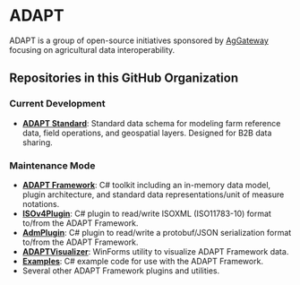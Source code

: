 # ADAPT

ADAPT is a group of open-source initiatives sponsored by [AgGateway](https://aggateway.org/) focusing on agricultural data interoperability.

## Repositories in this GitHub Organization

### Current Development

- **[ADAPT Standard](https://github.com/adapt/Standard)**: Standard data schema for modeling farm reference data, field operations, and geospatial layers. Designed for B2B data sharing. 

### Maintenance Mode

- **[ADAPT Framework](https://github.com/ADAPT/ADAPT)**: C# toolkit including an in-memory data model, plugin architecture, and standard data representations/unit of measure notations.
- **[ISOv4Plugin](https://github.com/adapt/ISOv4Plugin)**: C# plugin to read/write ISOXML (ISO11783-10) format to/from the ADAPT Framework.
- **[AdmPlugin](https://github.com/adapt/AdmPlugin)**: C# plugin to read/write a protobuf/JSON serialization format to/from the ADAPT Framework.
- **[ADAPTVisualizer](https://github.com/adapt/ADAPT-Visualizer)**: WinForms utility to visualize ADAPT Framework data.
- **[Examples](https://github.com/adapt/Examples)**: C# example code for use with the ADAPT Framework.
- Several other ADAPT Framework plugins and utilities.
